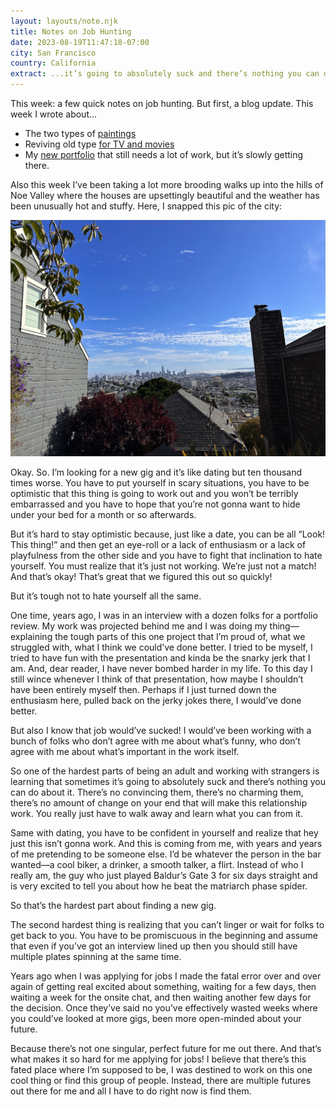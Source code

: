```yaml
---
layout: layouts/note.njk
title: Notes on Job Hunting
date: 2023-08-19T11:47:18-07:00
city: San Francisco
country: California
extract: ...it’s going to absolutely suck and there’s nothing you can do about it.
---
```


This week: a few quick notes on job hunting. But first, a blog update. This week I wrote about...

- The two types of [paintings](https://robinrendle.com/notes/a-bar-at-the-folies-bergere/)
- Reviving old type [for TV and movies](https://robinrendle.com/notes/type-revival-for-film-&-tv/)
- My [new portfolio](https://robinrendle.com/notes/where-the-gaps-are/) that still needs a lot of work, but it’s slowly getting there.

Also this week I’ve been taking a lot more brooding walks up into the hills of Noe Valley where the houses are upsettingly beautiful and the weather has been unusually hot and stuffy. Here, I snapped this pic of the city:

![A picture of San Francisco](/images/noe-valley-hill.jpg)

Okay. So. I’m looking for a new gig and it’s like dating but ten thousand times worse. You have to put yourself in scary situations, you have to be optimistic that this thing is going to work out and you won’t be terribly embarrassed and you have to hope that you’re not gonna want to hide under your bed for a month or so afterwards.

But it’s hard to stay optimistic because, just like a date, you can be all “Look! This thing!” and then get an eye-roll or a lack of enthusiasm or a lack of playfulness from the other side and you have to fight that inclination to hate yourself. You must realize that it’s just not working. We’re just not a match! And that’s okay! That’s great that we figured this out so quickly!

But it’s tough not to hate yourself all the same.

One time, years ago, I was in an interview with a dozen folks for a portfolio review. My work was projected behind me and I was doing my thing—explaining the tough parts of this one project that I’m proud of, what we struggled with, what I think we could’ve done better. I tried to be myself, I tried to have fun with the presentation and kinda be the snarky jerk that I am. And, dear reader, I have never bombed harder in my life. To this day I still wince whenever I think of that presentation, how maybe I shouldn’t have been entirely myself then. Perhaps if I just turned down the enthusiasm here, pulled back on the jerky jokes there, I would’ve done better.

But also I know that job would’ve sucked! I would’ve been working with a bunch of folks who don’t agree with me about what’s funny, who don’t agree with me about what’s important in the work itself.

So one of the hardest parts of being an adult and working with strangers is learning that sometimes it’s going to absolutely suck and there’s nothing you can do about it. There’s no convincing them, there’s no charming them, there’s no amount of change on your end that will make this relationship work. You really just have to walk away and learn what you can from it.

Same with dating, you have to be confident in yourself and realize that hey just this isn’t gonna work. And this is coming from me, with years and years of me pretending to be someone else. I’d be whatever the person in the bar wanted—a cool biker, a drinker, a smooth talker, a flirt. Instead of who I really am, the guy who just played Baldur’s Gate 3 for six days straight and is very excited to tell you about how he beat the matriarch phase spider.

So that’s the hardest part about finding a new gig.

The second hardest thing is realizing that you can’t linger or wait for folks to get back to you. You have to be promiscuous in the beginning and assume that even if you’ve got an interview lined up then you should still have multiple plates spinning at the same time.

Years ago when I was applying for jobs I made the fatal error over and over again of getting real excited about something, waiting for a few days, then waiting a week for the onsite chat, and then waiting another few days for the decision. Once they’ve said no you’ve effectively wasted weeks where you could’ve looked at more gigs, been more open-minded about your future.

Because there’s not one singular, perfect future for me out there. And that’s what makes it so hard for me applying for jobs! I believe that there’s this fated place where I’m supposed to be, I was destined to work on this one cool thing or find this group of people. Instead, there are multiple futures out there for me and all I have to do right now is find them.
